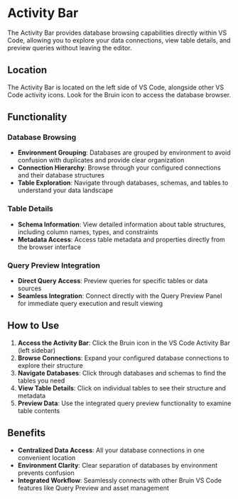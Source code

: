 # Activity Bar

The Activity Bar provides database browsing capabilities directly within VS Code, allowing you to explore your data connections, view table details, and preview queries without leaving the editor.

## Location

The Activity Bar is located on the left side of VS Code, alongside other VS Code activity icons. Look for the Bruin icon to access the database browser.

## Functionality

### Database Browsing
- **Environment Grouping**: Databases are grouped by environment to avoid confusion with duplicates and provide clear organization
- **Connection Hierarchy**: Browse through your configured connections and their database structures
- **Table Exploration**: Navigate through databases, schemas, and tables to understand your data landscape

### Table Details
- **Schema Information**: View detailed information about table structures, including column names, types, and constraints
- **Metadata Access**: Access table metadata and properties directly from the browser interface

### Query Preview Integration
- **Direct Query Access**: Preview queries for specific tables or data sources
- **Seamless Integration**: Connect directly with the Query Preview Panel for immediate query execution and result viewing

## How to Use

1. **Access the Activity Bar**: Click the Bruin icon in the VS Code Activity Bar (left sidebar)
2. **Browse Connections**: Expand your configured database connections to explore their structure
3. **Navigate Databases**: Click through databases and schemas to find the tables you need
4. **View Table Details**: Click on individual tables to see their structure and metadata
5. **Preview Data**: Use the integrated query preview functionality to examine table contents


## Benefits

- **Centralized Data Access**: All your database connections in one convenient location
- **Environment Clarity**: Clear separation of databases by environment prevents confusion
- **Integrated Workflow**: Seamlessly connects with other Bruin VS Code features like Query Preview and asset management